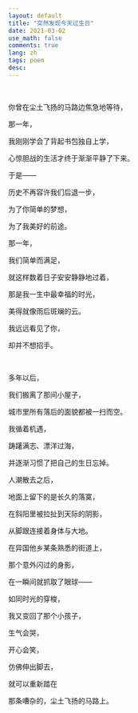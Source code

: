 ```yaml
---
layout: default
title: "突然发现今天过生日"
date: 2021-03-02
use_math: false
comments: true
lang: zh
tags: poem
desc: 
---
```


<br>

你曾在尘土飞扬的马路边焦急地等待，

那一年，

我刚刚学会了背起书包独自上学，

心惊胆战的生活才终于渐渐平静了下来。

于是——

历史不再容许我们后退一步，

为了你简单的梦想，

为了我美好的前途。

那一年，

我们简单而满足，

就这样数着日子安安静静地过着，

那是我一生中最幸福的时光，

美得就像雨后斑斓的云。

我远远看见了你，

却并不想招手。

<br>

多年以后，

我们搬离了那间小屋子，

城市里所有落后的面貌都被一扫而空。

我循着机遇，

踌躇满志、漂洋过海，

并逐渐习惯了把自己的生日忘掉。

人潮散去之后，

地面上留下的是长久的落寞，

在斜阳里被拉扯到天际的阴影，

从脚跟连接着身体与大地。

在异国他乡某条熟悉的街道上，

那个意外闪过的身影，

在一瞬间就抓取了眼球——

如同时光的穿梭，

我又变回了那个小孩子，

生气会哭，

开心会笑，

仿佛伸出脚去，

就可以重新踏在

那条嘈杂的，尘土飞扬的马路上。

<br>



